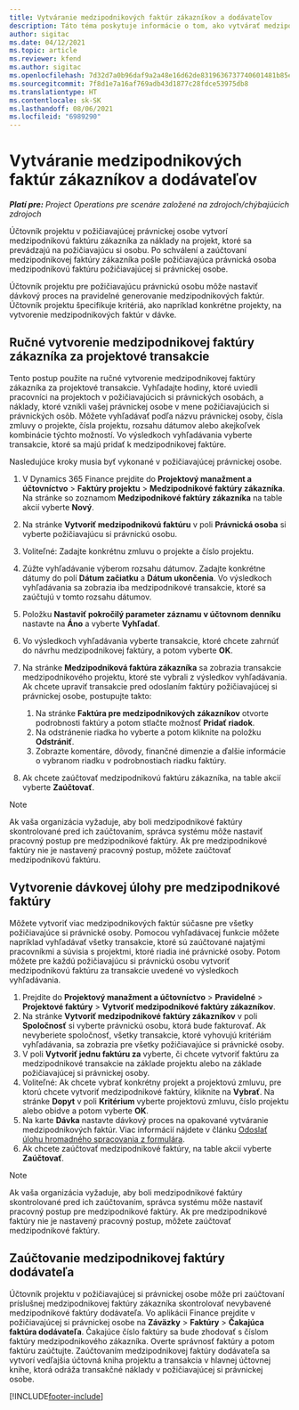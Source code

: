 ```yaml
---
title: Vytváranie medzipodnikových faktúr zákazníkov a dodávateľov
description: Táto téma poskytuje informácie o tom, ako vytvárať medzipodnikové faktúry zákazníkov a dodávateľov.
author: sigitac
ms.date: 04/12/2021
ms.topic: article
ms.reviewer: kfend
ms.author: sigitac
ms.openlocfilehash: 7d32d7a0b96daf9a2a48e16d62de8319636737740601481b85ee887948e31110
ms.sourcegitcommit: 7f8d1e7a16af769adb43d1877c28fdce53975db8
ms.translationtype: HT
ms.contentlocale: sk-SK
ms.lasthandoff: 08/06/2021
ms.locfileid: "6989290"
---
```

# <a name="create-intercompany-customer-and-vendor-invoices"></a>Vytváranie medzipodnikových faktúr zákazníkov a dodávateľov

_**Platí pre:** Project Operations pre scenáre založené na zdrojoch/chýbajúcich zdrojoch_

Účtovník projektu v požičiavajúcej právnickej osobe vytvorí medzipodnikovú faktúru zákazníka za náklady na projekt, ktoré sa prevádzajú na požičiavajúcu si osobu. Po schválení a zaúčtovaní medzipodnikovej faktúry zákazníka pošle požičiavajúca právnická osoba medzipodnikovú faktúru požičiavajúcej si právnickej osobe.

Účtovník projektu pre požičiavajúcu právnickú osobu môže nastaviť dávkový proces na pravidelné generovanie medzipodnikových faktúr. Účtovník projektu špecifikuje kritériá, ako napríklad konkrétne projekty, na vytvorenie medzipodnikových faktúr v dávke.

## <a name="manually-create-an-intercompany-customer-invoice-for-project-transactions"></a>Ručné vytvorenie medzipodnikovej faktúry zákazníka za projektové transakcie 

Tento postup použite na ručné vytvorenie medzipodnikovej faktúry zákazníka za projektové transakcie. Vyhľadajte hodiny, ktoré uviedli pracovníci na projektoch v požičiavajúcich si právnických osobách, a náklady, ktoré vznikli vašej právnickej osobe v mene požičiavajúcich si právnických osôb. Môžete vyhľadávať podľa názvu právnickej osoby, čísla zmluvy o projekte, čísla projektu, rozsahu dátumov alebo akejkoľvek kombinácie týchto možností. Vo výsledkoch vyhľadávania vyberte transakcie, ktoré sa majú pridať k medzipodnikovej faktúre. 

Nasledujúce kroky musia byť vykonané v požičiavajúcej právnickej osobe. 

1. V Dynamics 365 Finance prejdite do **Projektový manažment a účtovníctvo** > **Faktúry projektu** > **Medzipodnikové faktúry zákazníka**. Na stránke so zoznamom **Medzipodnikové faktúry zákazníka** na table akcií vyberte **Nový**.
2. Na stránke **Vytvoriť medzipodnikovú faktúru** v poli **Právnická osoba** si vyberte požičiavajúcu si právnickú osobu.
3. Voliteľné: Zadajte konkrétnu zmluvu o projekte a číslo projektu.
4. Zúžte vyhľadávanie výberom rozsahu dátumov. Zadajte konkrétne dátumy do polí **Dátum začiatku** a **Dátum ukončenia**. Vo výsledkoch vyhľadávania sa zobrazia iba medzipodnikové transakcie, ktoré sa zaúčtujú v tomto rozsahu dátumov.
5. Položku **Nastaviť pokročilý parameter záznamu v účtovnom denníku** nastavte na **Áno** a vyberte **Vyhľadať**.
6. Vo výsledkoch vyhľadávania vyberte transakcie, ktoré chcete zahrnúť do návrhu medzipodnikovej faktúry, a potom vyberte **OK**.
7. Na stránke **Medzipodniková faktúra zákazníka** sa zobrazia transakcie medzipodnikového projektu, ktoré ste vybrali z výsledkov vyhľadávania. Ak chcete upraviť transakcie pred odoslaním faktúry požičiavajúcej si právnickej osobe, postupujte takto:
  
    1. Na stránke **Faktúra pre medzipodnikových zákazníkov** otvorte podrobnosti faktúry a potom stlačte možnosť **Pridať riadok**.
    2. Na odstránenie riadka ho vyberte a potom kliknite na položku **Odstrániť**.
    3. Zobrazte komentáre, dôvody, finančné dimenzie a ďalšie informácie o vybranom riadku v podrobnostiach riadku faktúry.
    
8. Ak chcete zaúčtovať medzipodnikovú faktúru zákazníka, na table akcií vyberte **Zaúčtovať**.

> [!NOTE]
> Ak vaša organizácia vyžaduje, aby boli medzipodnikové faktúry skontrolované pred ich zaúčtovaním, správca systému môže nastaviť pracovný postup pre medzipodnikové faktúry. Ak pre medzipodnikové faktúry nie je nastavený pracovný postup, môžete zaúčtovať medzipodnikovú faktúru.

## <a name="create-a-batch-job-for-intercompany-invoices"></a>Vytvorenie dávkovej úlohy pre medzipodnikové faktúry

Môžete vytvoriť viac medzipodnikových faktúr súčasne pre všetky požičiavajúce si právnické osoby. Pomocou vyhľadávacej funkcie môžete napríklad vyhľadávať všetky transakcie, ktoré sú zaúčtované najatými pracovníkmi a súvisia s projektmi, ktoré riadia iné právnické osoby. Potom môžete pre každú požičiavajúcu si právnickú osobu vytvoriť medzipodnikovú faktúru za transakcie uvedené vo výsledkoch vyhľadávania.

1. Prejdite do **Projektový manažment a účtovníctvo** > **Pravidelné** > **Projektové faktúry** > **Vytvoriť medzipodnikové faktúry zákazníkov**.
2. Na stránke **Vytvoriť medzipodnikové faktúry zákazníkov** v poli **Spoločnosť** si vyberte právnickú osobu, ktorá bude fakturovať. Ak nevyberiete spoločnosť, všetky transakcie, ktoré vyhovujú kritériám vyhľadávania, sa zobrazia pre všetky požičiavajúce si právnické osoby.
3. V poli **Vytvoriť jednu faktúru za** vyberte, či chcete vytvoriť faktúru za medzipodnikové transakcie na základe projektu alebo na základe požičiavajúcej si právnickej osoby.
4. Voliteľné: Ak chcete vybrať konkrétny projekt a projektovú zmluvu, pre ktorú chcete vytvoriť medzipodnikové faktúry, kliknite na **Vybrať**. Na stránke **Dopyt** v poli **Kritérium** vyberte projektovú zmluvu, číslo projektu alebo obidve a potom vyberte **OK**.
5. Na karte **Dávka** nastavte dávkový proces na opakované vytváranie medzipodnikových faktúr. Viac informácií nájdete v článku [Odoslať úlohu hromadného spracovania z formulára](/dynamicsax-2012/appuser-itpro/submit-a-batch-processing-job-from-a-form).
6. Ak chcete zaúčtovať medzipodnikové faktúry, na table akcií vyberte **Zaúčtovať**.

> [!NOTE]
> Ak vaša organizácia vyžaduje, aby boli medzipodnikové faktúry skontrolované pred ich zaúčtovaním, správca systému môže nastaviť pracovný postup pre medzipodnikové faktúry. Ak pre medzipodnikové faktúry nie je nastavený pracovný postup, môžete zaúčtovať medzipodnikové faktúry.

## <a name="post-the-intercompany-vendor-invoice"></a>Zaúčtovanie medzipodnikovej faktúry dodávateľa

Účtovník projektu v požičiavajúcej si právnickej osobe môže pri zaúčtovaní príslušnej medzipodnikovej faktúry zákazníka skontrolovať nevybavené medzipodnikové faktúry dodávateľa. Vo aplikácii Finance prejdite v požičiavajúcej si právnickej osobe na **Záväzky** > **Faktúry** > **Čakajúca faktúra dodávateľa**. Čakajúce číslo faktúry sa bude zhodovať s číslom faktúry medzipodnikového zákazníka. Overte správnosť faktúry a potom faktúru zaúčtujte. Zaúčtovaním medzipodnikovej faktúry dodávateľa sa vytvorí vedľajšia účtovná kniha projektu a transakcia v hlavnej účtovnej knihe, ktorá odráža transakčné náklady v požičiavajúcej si právnickej osobe.


[!INCLUDE[footer-include](../includes/footer-banner.md)]

